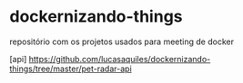 # dockernizando-things

repositório com os projetos usados para meeting de docker

[api] https://github.com/lucasaquiles/dockernizando-things/tree/master/pet-radar-api
